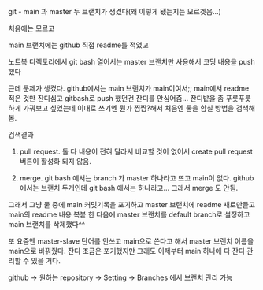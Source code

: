 git - main 과 master 두 브랜치가 생겼다(왜 이렇게 됐는지는 모르겟음...)

처음에는 모르고 

main 브랜치에는 github 직접 readme를 적었고

노트북 디렉토리에서 git bash 열어서는 master 브랜치만 사용해서 코딩 내용을 push 했다

근데 문제가 생겼다. github에서는 main 브랜치가 main이여서;; main에서 readme 적은 것만 잔디심고 gitbash로 push 했던건 잔디를 안심어줌... 잔디밭을 좀 푸릇푸릇하게 가꿔보고 싶었는데 이대로 쓰기엔 뭔가 찝찝?해서 처음엔  둘을 합칠 방법을 검색해봄.

검색결과

1. pull request. 둘 다 내용이 전혀 달라서 비교할 것이 없어서 create pull request 버튼이 활성화 되지 않음. 

2. merge. git bash 에서는 branch 가 master 하나라고 뜨고 main이 없다. github 에서는 브랜치 두개인데 git bash 에서는 하나라고... 그래서 merge 도 안됨.

그래서 그냥 둘 중에 main 커밋기록을 포기하고 master 브랜치에 readme 새로만들고 main의 readme 내용 복붙 한 다음에 master 브랜치를 default branch로 설정하고 main 브랜치를 삭제했다^^

또 요즘엔 master-slave 단어를 안쓰고 main으로 쓴다고 해서 master 브랜치 이름을 main으로 바꿔줬다. 잔디 조금은 포기했지만 그래도 이제부터 main 하나에 다 잔디 관리할 수 있을 거다.

github -> 원하는 repository -> Setting -> Branches 에서 브랜치 관리 가능


